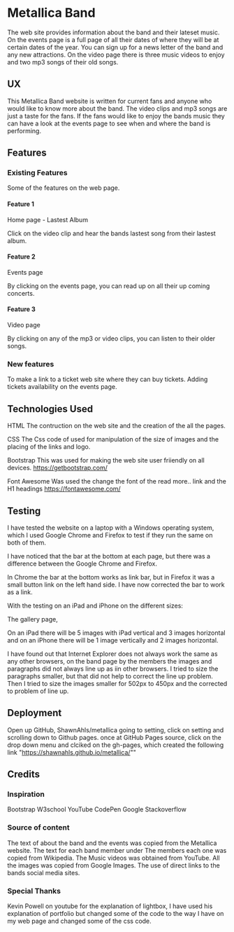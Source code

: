 # Metallica Band

The web site provides information about the band and their lateset music.
On the events page is a full page of all their dates of where they will be at certain
dates of the year. You can sign up for a news letter of the band and any new attractions.
On the video page there is three music videos to enjoy and two mp3 songs of their old songs.


## UX

This Metallica Band website is written for current fans and anyone who would like to 
know more about the band. The video clips and mp3 songs are just a taste for the fans.
If the fans would like to enjoy the bands music they can have a look at the events 
page to see when and where the band is performing.

## Features

### Existing Features

Some of the features on the web page.

#### Feature 1

Home page - Lastest Album

Click on the video clip and hear the bands lastest song from their lastest album.

#### Feature 2

Events page

By clicking on the events page, you can read up on all their up coming concerts.

#### Feature 3

Video page

By clicking on any of the mp3 or video clips, you can listen to their older songs.


### New features

To make a link to a ticket web site where they can buy tickets.
Adding tickets availability on the events page.


## Technologies Used

HTML
The contruction on the web site and the creation of the all the pages.

CSS
The Css code of used for manipulation of the size of images and the placing of the links and logo.

Bootstrap
This was used for making the web site user friiendly on all devices.
https://getbootstrap.com/

Font Awesome
Was used the change the font of the read more.. link and the H1 headings
https://fontawesome.com/

## Testing

I have tested the website on a laptop with a Windows operating system, which I 
used Google Chrome and Firefox to test if they run the same on both of them.

I have noticed that the bar at the bottom at each page, but there was a difference 
between the Google Chrome and Firefox.

In Chrome the bar at the bottom works as link bar, but in Firefox it was a small button 
link on the left hand side. I have now corrected the bar to work as a link.

With the testing on an iPad and iPhone on the different sizes:

The gallery page, 

On an iPad there will be 5 images with iPad vertical and 3 images horizontal and
on an iPhone there will be 1 image vertically and 2 images horizontal.

I have found out that Internet Explorer does not always work the same as any other 
browsers, on the band page by the members the images and paragraphs did not always
line up as iin other browsers. I tried to size the paragraphs smaller, but
that did not help to correct the line up problem. Then I tried to size the images smaller
for 502px to 450px and the corrected to problem of line up.

## Deployment

Open up GitHub, ShawnAhls/metallica going to setting, click on setting and scrolling down to Github pages.
once at GitHub Pages source, click on the drop down menu and clciked on the gh-pages,
which created the following link "https://shawnahls.github.io/metallica/""

## Credits

### Inspiration

Bootstrap
W3school
YouTube
CodePen
Google
Stackoverflow

### Source of content

The text of about the band and the events was copied from the Metallica website.
The text for each band member under The members each one was copied from Wikipedia.
The Music videos was obtained from YouTube.
All the images was copied from Google Images.
The use of direct links to the bands social media sites.

### Special Thanks

Kevin Powell on youtube for the explanation of lightbox, I have used his explanation of portfolio but changed some of the code
to the way I have on my web page and changed some of the css code.
